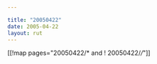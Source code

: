 ```yaml
---

title: "20050422"
date: 2005-04-22
layout: rut
---
```


[[!map pages="20050422/* and ! 20050422/*/*"]]
